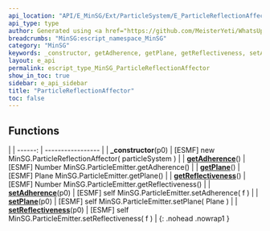 ```yaml
---
api_location: "API/E_MinSG/Ext/ParticleSystem/E_ParticleReflectionAffector.cpp:24:46"
api_type: type
author: Generated using <a href="https://github.com/MeisterYeti/WhatsUpDoc">WhatsUpDoc</a>
breadcrumbs: "MinSG:escript_namespace_MinSG"
category: "MinSG"
keywords: _constructor, getAdherence, getPlane, getReflectiveness, setAdherence, setPlane, setReflectiveness
layout: e_api
permalink: escript_type_MinSG_ParticleReflectionAffector
show_in_toc: true
sidebar: e_api_sidebar
title: "ParticleReflectionAffector"
toc: false
---
```


## Functions

|
| ------: | ----------------- |
| **_constructor**(p0) | [ESMF] new MinSG.ParticleReflectionAffector( particleSystem )	 |
| **[getAdherence](classMinSG_1_1ParticleReflectionAffector#classMinSG_1_1ParticleReflectionAffector_1ab1d4ddb36e47201adab2336573d49a51)**() | [ESMF] Number MinSG.ParticleEmitter.getAdherence()	 |
| **[getPlane](classMinSG_1_1ParticleReflectionAffector#classMinSG_1_1ParticleReflectionAffector_1a3d796c213a7752eb4921bba5c96bd1f4)**() | [ESMF] Plane MinSG.ParticleEmitter.getPlane()	 |
| **[getReflectiveness](classMinSG_1_1ParticleReflectionAffector#classMinSG_1_1ParticleReflectionAffector_1a664f1d57631bbc0227dbdabbfd38a3fd)**() | [ESMF] Number MinSG.ParticleEmitter.getReflectiveness()	 |
| **[setAdherence](classMinSG_1_1ParticleReflectionAffector#classMinSG_1_1ParticleReflectionAffector_1a54a811a2f88b840fdfddbc1d6f2aa189)**(p0) | [ESMF] self MinSG.ParticleEmitter.setAdherence( f )	 |
| **[setPlane](classMinSG_1_1ParticleReflectionAffector#classMinSG_1_1ParticleReflectionAffector_1ab3554af3eec0519fe1abef18738ecbc1)**(p0) | [ESMF] self MinSG.ParticleEmitter.setPlane( Plane )	 |
| **[setReflectiveness](classMinSG_1_1ParticleReflectionAffector#classMinSG_1_1ParticleReflectionAffector_1a64ee730a4354c24e3b0a08cc958de2d9)**(p0) | [ESMF] self MinSG.ParticleEmitter.setReflectiveness( f )	 |
{: .nohead .nowrap1 }
